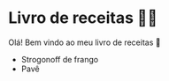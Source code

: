 # Livro de receitas :man_cook:

Olá! Bem vindo ao meu livro de receitas :wave:

* Strogonoff de frango
* Pavê

